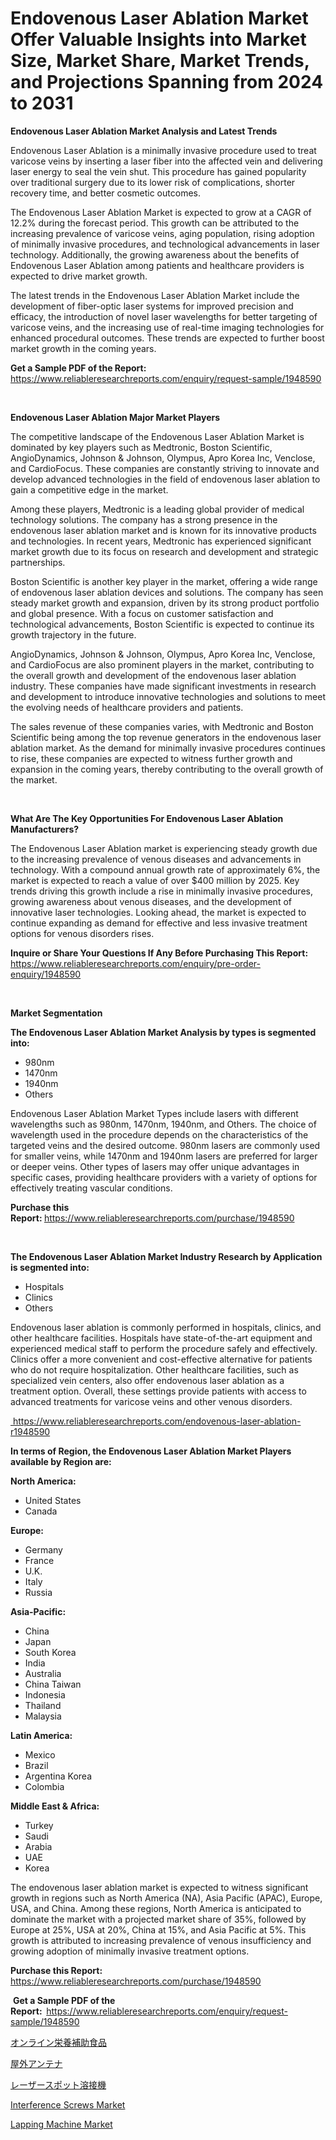 <p><h1>Endovenous Laser Ablation Market Offer Valuable Insights into Market Size, Market Share, Market Trends, and Projections Spanning from 2024 to 2031</h1></p><p><strong>Endovenous Laser Ablation Market Analysis and Latest Trends</strong></p>
<p><p>Endovenous Laser Ablation is a minimally invasive procedure used to treat varicose veins by inserting a laser fiber into the affected vein and delivering laser energy to seal the vein shut. This procedure has gained popularity over traditional surgery due to its lower risk of complications, shorter recovery time, and better cosmetic outcomes.</p><p>The Endovenous Laser Ablation Market is expected to grow at a CAGR of 12.2% during the forecast period. This growth can be attributed to the increasing prevalence of varicose veins, aging population, rising adoption of minimally invasive procedures, and technological advancements in laser technology. Additionally, the growing awareness about the benefits of Endovenous Laser Ablation among patients and healthcare providers is expected to drive market growth.</p><p>The latest trends in the Endovenous Laser Ablation Market include the development of fiber-optic laser systems for improved precision and efficacy, the introduction of novel laser wavelengths for better targeting of varicose veins, and the increasing use of real-time imaging technologies for enhanced procedural outcomes. These trends are expected to further boost market growth in the coming years.</p></p>
<p><strong>Get a Sample PDF of the Report:&nbsp;</strong> <a href="https://www.reliableresearchreports.com/enquiry/request-sample/1948590">https://www.reliableresearchreports.com/enquiry/request-sample/1948590</a></p>
<p>&nbsp;</p>
<p><strong>Endovenous Laser Ablation Major Market Players</strong></p>
<p><p>The competitive landscape of the Endovenous Laser Ablation Market is dominated by key players such as Medtronic, Boston Scientific, AngioDynamics, Johnson & Johnson, Olympus, Apro Korea Inc, Venclose, and CardioFocus. These companies are constantly striving to innovate and develop advanced technologies in the field of endovenous laser ablation to gain a competitive edge in the market.</p><p>Among these players, Medtronic is a leading global provider of medical technology solutions. The company has a strong presence in the endovenous laser ablation market and is known for its innovative products and technologies. In recent years, Medtronic has experienced significant market growth due to its focus on research and development and strategic partnerships.</p><p>Boston Scientific is another key player in the market, offering a wide range of endovenous laser ablation devices and solutions. The company has seen steady market growth and expansion, driven by its strong product portfolio and global presence. With a focus on customer satisfaction and technological advancements, Boston Scientific is expected to continue its growth trajectory in the future.</p><p>AngioDynamics, Johnson & Johnson, Olympus, Apro Korea Inc, Venclose, and CardioFocus are also prominent players in the market, contributing to the overall growth and development of the endovenous laser ablation industry. These companies have made significant investments in research and development to introduce innovative technologies and solutions to meet the evolving needs of healthcare providers and patients.</p><p>The sales revenue of these companies varies, with Medtronic and Boston Scientific being among the top revenue generators in the endovenous laser ablation market. As the demand for minimally invasive procedures continues to rise, these companies are expected to witness further growth and expansion in the coming years, thereby contributing to the overall growth of the market.</p></p>
<p>&nbsp;</p>
<p><strong>What Are The Key Opportunities For Endovenous Laser Ablation Manufacturers?</strong></p>
<p><p>The Endovenous Laser Ablation market is experiencing steady growth due to the increasing prevalence of venous diseases and advancements in technology. With a compound annual growth rate of approximately 6%, the market is expected to reach a value of over $400 million by 2025. Key trends driving this growth include a rise in minimally invasive procedures, growing awareness about venous diseases, and the development of innovative laser technologies. Looking ahead, the market is expected to continue expanding as demand for effective and less invasive treatment options for venous disorders rises.</p></p>
<p><strong>Inquire or Share Your Questions If Any Before Purchasing This Report:</strong> <a href="https://www.reliableresearchreports.com/enquiry/pre-order-enquiry/1948590">https://www.reliableresearchreports.com/enquiry/pre-order-enquiry/1948590</a></p>
<p>&nbsp;</p>
<p><strong>Market Segmentation</strong></p>
<p><strong>The Endovenous Laser Ablation Market Analysis by types is segmented into:</strong></p>
<p><ul><li>980nm</li><li>1470nm</li><li>1940nm</li><li>Others</li></ul></p>
<p><p>Endovenous Laser Ablation Market Types include lasers with different wavelengths such as 980nm, 1470nm, 1940nm, and Others. The choice of wavelength used in the procedure depends on the characteristics of the targeted veins and the desired outcome. 980nm lasers are commonly used for smaller veins, while 1470nm and 1940nm lasers are preferred for larger or deeper veins. Other types of lasers may offer unique advantages in specific cases, providing healthcare providers with a variety of options for effectively treating vascular conditions.</p></p>
<p><strong>Purchase this Report:&nbsp;</strong><a href="https://www.reliableresearchreports.com/purchase/1948590">https://www.reliableresearchreports.com/purchase/1948590</a></p>
<p>&nbsp;</p>
<p><strong>The Endovenous Laser Ablation Market Industry Research by Application is segmented into:</strong></p>
<p><ul><li>Hospitals</li><li>Clinics</li><li>Others</li></ul></p>
<p><p>Endovenous laser ablation is commonly performed in hospitals, clinics, and other healthcare facilities. Hospitals have state-of-the-art equipment and experienced medical staff to perform the procedure safely and effectively. Clinics offer a more convenient and cost-effective alternative for patients who do not require hospitalization. Other healthcare facilities, such as specialized vein centers, also offer endovenous laser ablation as a treatment option. Overall, these settings provide patients with access to advanced treatments for varicose veins and other venous disorders.</p></p>
<p><a href="https://www.reliableresearchreports.com/endovenous-laser-ablation-r1948590">&nbsp;https://www.reliableresearchreports.com/endovenous-laser-ablation-r1948590</a></p>
<p><strong>In terms of Region, the Endovenous Laser Ablation Market Players available by Region are:</strong></p>
<p>
    <p> <strong> North America: </strong>
        <ul>
            <li>United States</li>
            <li>Canada</li>
        </ul>
        </p> 
    <p> <strong> Europe: </strong>
        <ul>
            <li>Germany</li>
            <li>France</li>
            <li>U.K.</li>
            <li>Italy</li>
            <li>Russia</li>
        </ul>
        </p> 
    <p> <strong> Asia-Pacific: </strong>
        <ul>
            <li>China</li>
            <li>Japan</li>
            <li>South Korea</li>
            <li>India</li>
            <li>Australia</li>
            <li>China Taiwan</li>
            <li>Indonesia</li>
            <li>Thailand</li>
            <li>Malaysia</li>
        </ul>
        </p> 
    <p> <strong> Latin America: </strong>
        <ul>
            <li>Mexico</li>
            <li>Brazil</li>
            <li>Argentina Korea</li>
            <li>Colombia</li>
        </ul>
        </p> 
    <p> <strong> Middle East & Africa: </strong>
        <ul>
            <li>Turkey</li>
            <li>Saudi</li>
            <li>Arabia</li>
            <li>UAE</li>
            <li>Korea</li>
        </ul>
    </p>
    </p>
<p><p>The endovenous laser ablation market is expected to witness significant growth in regions such as North America (NA), Asia Pacific (APAC), Europe, USA, and China. Among these regions, North America is anticipated to dominate the market with a projected market share of 35%, followed by Europe at 25%, USA at 20%, China at 15%, and Asia Pacific at 5%. This growth is attributed to increasing prevalence of venous insufficiency and growing adoption of minimally invasive treatment options.</p></p>
<p><strong>Purchase this Report: </strong><a href="https://www.reliableresearchreports.com/purchase/1948590">https://www.reliableresearchreports.com/purchase/1948590</a></p>
<p>&nbsp;<strong>Get a Sample PDF of the Report:&nbsp;&nbsp;</strong><a href="https://www.reliableresearchreports.com/enquiry/request-sample/1948590">https://www.reliableresearchreports.com/enquiry/request-sample/1948590</a></p>
<p><strong></strong></p>
<p><p><a href="https://github.com/alyle7648/Market-Research-Report-List-1/blob/main/618752550985.md">オンライン栄養補助食品</a></p><p><a href="https://github.com/leigh4852023/Market-Research-Report-List-1/blob/main/291613550986.md">屋外アンテナ</a></p><p><a href="https://medium.com/@lauriank/%E3%83%AC%E3%83%BC%E3%82%B6%E3%83%BC%E3%82%B9%E3%83%9D%E3%83%83%E3%83%88%E6%BA%B6%E6%8E%A5%E6%A9%9F%E5%B8%82%E5%A0%B4%E3%82%B5%E3%82%A4%E3%82%BA%E3%81%AF-%E3%82%B0%E3%83%AD%E3%83%BC%E3%83%90%E3%83%AB%E7%94%A3%E6%A5%AD%E3%81%AB%E3%81%8A%E3%81%91%E3%82%8B%E6%9C%80%E9%81%A9%E3%81%AA%E3%83%9E%E3%83%BC%E3%82%B1%E3%83%86%E3%82%A3%E3%83%B3%E3%82%B0%E3%83%81%E3%83%A3%E3%83%8D%E3%83%AB%E3%82%92%E7%A4%BA%E3%81%97%E3%81%A6%E3%81%84%E3%81%BE%E3%81%99-cc0c30590ad9">レーザースポット溶接機</a></p><p><a href="https://www.linkedin.com/pulse/analyzing-interference-screws-market-global-industry-perspective-ug9mf?trackingId=%2FeHjetPe%2F2DdOpMwemxOvA%3D%3D">Interference Screws Market</a></p><p><a href="https://www.linkedin.com/pulse/lapping-machine-market-size-outlook-forecast-2024-2031-censusense-7k5pf?trackingId=%2BbBZTf2AacK%2FyHb%2FESsKVg%3D%3D">Lapping Machine Market</a></p></p>